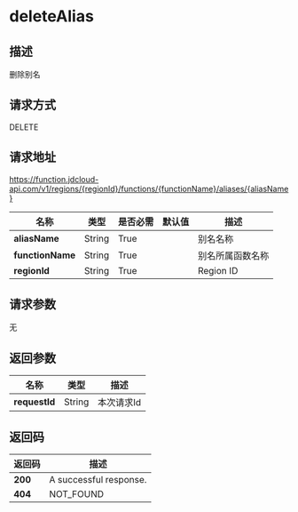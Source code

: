 # deleteAlias


## 描述
删除别名

## 请求方式
DELETE

## 请求地址
https://function.jdcloud-api.com/v1/regions/{regionId}/functions/{functionName}/aliases/{aliasName}

|名称|类型|是否必需|默认值|描述|
|---|---|---|---|---|
|**aliasName**|String|True| |别名名称|
|**functionName**|String|True| |别名所属函数名称|
|**regionId**|String|True| |Region ID|

## 请求参数
无


## 返回参数
|名称|类型|描述|
|---|---|---|
|**requestId**|String|本次请求Id|


## 返回码
|返回码|描述|
|---|---|
|**200**|A successful response.|
|**404**|NOT_FOUND|
